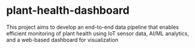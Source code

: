 # plant-health-dashboard
This project aims to develop an end-to-end data pipeline that enables efficient monitoring of plant health using IoT sensor data, AI/ML analytics, and a web-based dashboard for visualization
